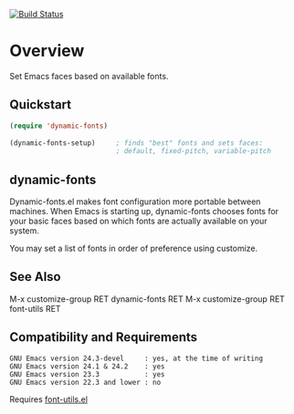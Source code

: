 [![Build Status](https://secure.travis-ci.org/rolandwalker/dynamic-fonts.png)](http://travis-ci.org/rolandwalker/dynamic-fonts)

Overview
========

Set Emacs faces based on available fonts.

Quickstart
----------

```lisp
(require 'dynamic-fonts)
 
(dynamic-fonts-setup)     ; finds "best" fonts and sets faces:
                          ; default, fixed-pitch, variable-pitch
```

dynamic-fonts
-------------

Dynamic-fonts.el makes font configuration more portable between
machines.  When Emacs is starting up, dynamic-fonts chooses fonts
for your basic faces based on which fonts are actually available
on your system.

You may set a list of fonts in order of preference using customize.

See Also
--------

M-x customize-group RET dynamic-fonts RET
M-x customize-group RET font-utils RET

Compatibility and Requirements
------------------------------

	GNU Emacs version 24.3-devel     : yes, at the time of writing
	GNU Emacs version 24.1 & 24.2    : yes
	GNU Emacs version 23.3           : yes
	GNU Emacs version 22.3 and lower : no

Requires [font-utils.el](http://github.com/rolandwalker/font-utils)
